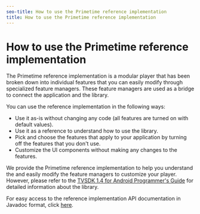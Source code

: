 ```yaml
---
seo-title: How to use the Primetime reference implementation
title: How to use the Primetime reference implementation
---
```


# How to use the Primetime reference implementation

The Primetime reference implementation is a modular player that has been broken down into individual features that you can easily modify through specialized feature managers. These feature managers are used as a bridge to connect the application and the  library.

You can use the reference implementation in the following ways:
* Use it as-is without changing any code (all features are turned on with default values).
* Use it as a reference to understand how to use the  library.
* Pick and choose the features that apply to your application by turning off the features that you don't use.
* Customize the UI components without making any changes to the features.

We provide the Primetime reference implementation to help you understand the  and easily modify the feature managers to customize your player. However, please refer to the [TVSDK 1.4 for Android Programmer's Guide](http://help.adobe.com/en_US/primetime/psdk/android/index.html) for detailed information about the  library.

For easy access to the reference implementation API documentation in Javadoc format, click [here](http://help.adobe.com/en_US/primetime/reference_implementation/android/javadoc/index.html).


